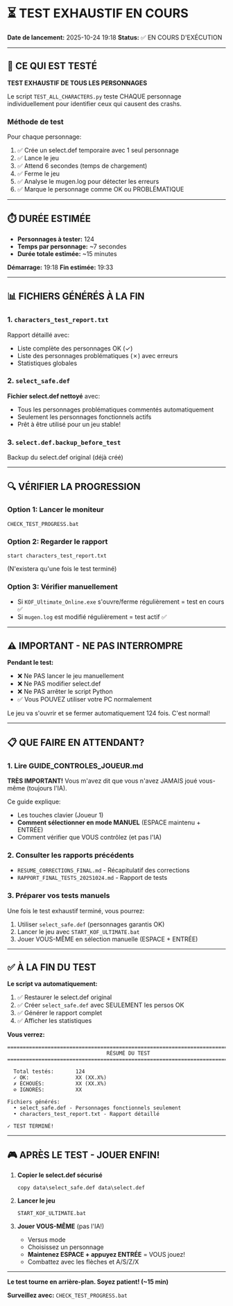 # ⏳ TEST EXHAUSTIF EN COURS

**Date de lancement:** 2025-10-24 19:18
**Status:** ✅ EN COURS D'EXÉCUTION

---

## 🎯 CE QUI EST TESTÉ

**TEST EXHAUSTIF DE TOUS LES PERSONNAGES**

Le script `TEST_ALL_CHARACTERS.py` teste CHAQUE personnage individuellement pour identifier ceux qui causent des crashs.

### Méthode de test

Pour chaque personnage:
1. ✅ Crée un select.def temporaire avec 1 seul personnage
2. ✅ Lance le jeu
3. ✅ Attend 6 secondes (temps de chargement)
4. ✅ Ferme le jeu
5. ✅ Analyse le mugen.log pour détecter les erreurs
6. ✅ Marque le personnage comme OK ou PROBLÉMATIQUE

---

## ⏱️ DURÉE ESTIMÉE

- **Personnages à tester:** 124
- **Temps par personnage:** ~7 secondes
- **Durée totale estimée:** ~15 minutes

**Démarrage:** 19:18
**Fin estimée:** 19:33

---

## 📊 FICHIERS GÉNÉRÉS À LA FIN

### 1. `characters_test_report.txt`
Rapport détaillé avec:
- Liste complète des personnages OK (✓)
- Liste des personnages problématiques (✗) avec erreurs
- Statistiques globales

### 2. `select_safe.def`
**Fichier select.def nettoyé** avec:
- Tous les personnages problématiques commentés automatiquement
- Seulement les personnages fonctionnels actifs
- Prêt à être utilisé pour un jeu stable!

### 3. `select.def.backup_before_test`
Backup du select.def original (déjà créé)

---

## 🔍 VÉRIFIER LA PROGRESSION

### Option 1: Lancer le moniteur
```batch
CHECK_TEST_PROGRESS.bat
```

### Option 2: Regarder le rapport
```batch
start characters_test_report.txt
```
(N'existera qu'une fois le test terminé)

### Option 3: Vérifier manuellement
- Si `KOF_Ultimate_Online.exe` s'ouvre/ferme régulièrement = test en cours ✅
- Si `mugen.log` est modifié régulièrement = test actif ✅

---

## ⚠️ IMPORTANT - NE PAS INTERROMPRE

**Pendant le test:**
- ❌ Ne PAS lancer le jeu manuellement
- ❌ Ne PAS modifier select.def
- ❌ Ne PAS arrêter le script Python
- ✅ Vous POUVEZ utiliser votre PC normalement

Le jeu va s'ouvrir et se fermer automatiquement 124 fois. C'est normal!

---

## 📋 QUE FAIRE EN ATTENDANT?

### 1. Lire GUIDE_CONTROLES_JOUEUR.md

**TRÈS IMPORTANT!** Vous m'avez dit que vous n'avez JAMAIS joué vous-même (toujours l'IA).

Ce guide explique:
- Les touches clavier (Joueur 1)
- **Comment sélectionner en mode MANUEL** (ESPACE maintenu + ENTRÉE)
- Comment vérifier que VOUS contrôlez (et pas l'IA)

### 2. Consulter les rapports précédents

- `RESUME_CORRECTIONS_FINAL.md` - Récapitulatif des corrections
- `RAPPORT_FINAL_TESTS_20251024.md` - Rapport de tests

### 3. Préparer vos tests manuels

Une fois le test exhaustif terminé, vous pourrez:
1. Utiliser `select_safe.def` (personnages garantis OK)
2. Lancer le jeu avec `START_KOF_ULTIMATE.bat`
3. Jouer VOUS-MÊME en sélection manuelle (ESPACE + ENTRÉE)

---

## ✅ À LA FIN DU TEST

**Le script va automatiquement:**

1. ✅ Restaurer le select.def original
2. ✅ Créer `select_safe.def` avec SEULEMENT les persos OK
3. ✅ Générer le rapport complet
4. ✅ Afficher les statistiques

**Vous verrez:**
```
================================================================================
                                RÉSUMÉ DU TEST
================================================================================

  Total testés:       124
  ✓ OK:               XX (XX.X%)
  ✗ ÉCHOUÉS:          XX (XX.X%)
  ⊘ IGNORÉS:          XX

Fichiers générés:
  • select_safe.def - Personnages fonctionnels seulement
  • characters_test_report.txt - Rapport détaillé

✓ TEST TERMINÉ!
```

---

## 🎮 APRÈS LE TEST - JOUER ENFIN!

1. **Copier le select.def sécurisé**
   ```batch
   copy data\select_safe.def data\select.def
   ```

2. **Lancer le jeu**
   ```batch
   START_KOF_ULTIMATE.bat
   ```

3. **Jouer VOUS-MÊME** (pas l'IA!)
   - Versus mode
   - Choisissez un personnage
   - **Maintenez ESPACE + appuyez ENTRÉE** = VOUS jouez!
   - Combattez avec les flèches et A/S/Z/X

---

**Le test tourne en arrière-plan. Soyez patient! (~15 min)**

**Surveillez avec:** `CHECK_TEST_PROGRESS.bat`

